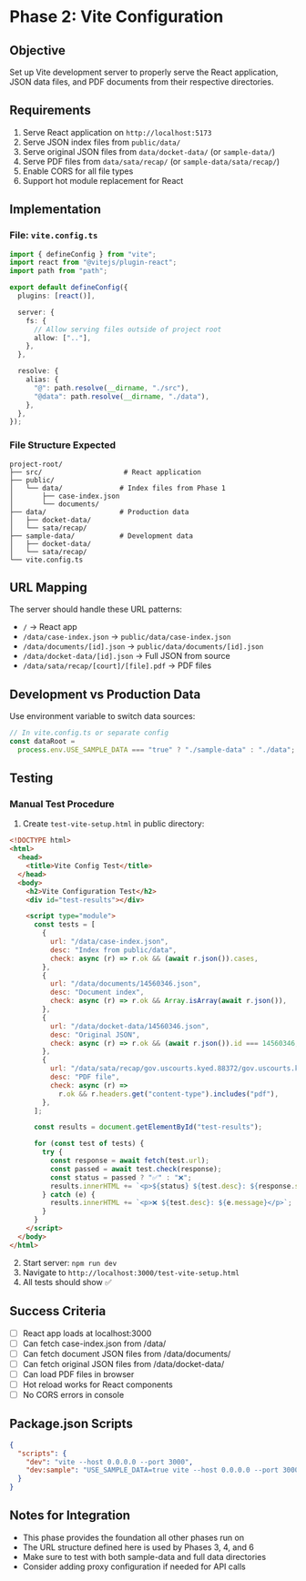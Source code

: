 # Phase 2: Vite Configuration

## Objective

Set up Vite development server to properly serve the React application, JSON data files, and PDF documents from their respective directories.

## Requirements

1. Serve React application on `http://localhost:5173`
2. Serve JSON index files from `public/data/`
3. Serve original JSON files from `data/docket-data/` (or `sample-data/`)
4. Serve PDF files from `data/sata/recap/` (or `sample-data/sata/recap/`)
5. Enable CORS for all file types
6. Support hot module replacement for React

## Implementation

### File: `vite.config.ts`

```typescript
import { defineConfig } from "vite";
import react from "@vitejs/plugin-react";
import path from "path";

export default defineConfig({
  plugins: [react()],

  server: {
    fs: {
      // Allow serving files outside of project root
      allow: [".."],
    },
  },

  resolve: {
    alias: {
      "@": path.resolve(__dirname, "./src"),
      "@data": path.resolve(__dirname, "./data"),
    },
  },
});
```

### File Structure Expected

```
project-root/
├── src/                    # React application
├── public/
│   └── data/              # Index files from Phase 1
│       ├── case-index.json
│       └── documents/
├── data/                  # Production data
│   ├── docket-data/
│   └── sata/recap/
├── sample-data/           # Development data
│   ├── docket-data/
│   └── sata/recap/
└── vite.config.ts
```

## URL Mapping

The server should handle these URL patterns:

- `/` → React app
- `/data/case-index.json` → `public/data/case-index.json`
- `/data/documents/[id].json` → `public/data/documents/[id].json`
- `/data/docket-data/[id].json` → Full JSON from source
- `/data/sata/recap/[court]/[file].pdf` → PDF files

## Development vs Production Data

Use environment variable to switch data sources:

```typescript
// In vite.config.ts or separate config
const dataRoot =
  process.env.USE_SAMPLE_DATA === "true" ? "./sample-data" : "./data";
```

## Testing

### Manual Test Procedure

1. Create `test-vite-setup.html` in public directory:

```html
<!DOCTYPE html>
<html>
  <head>
    <title>Vite Config Test</title>
  </head>
  <body>
    <h2>Vite Configuration Test</h2>
    <div id="test-results"></div>

    <script type="module">
      const tests = [
        {
          url: "/data/case-index.json",
          desc: "Index from public/data",
          check: async (r) => r.ok && (await r.json()).cases,
        },
        {
          url: "/data/documents/14560346.json",
          desc: "Document index",
          check: async (r) => r.ok && Array.isArray(await r.json()),
        },
        {
          url: "/data/docket-data/14560346.json",
          desc: "Original JSON",
          check: async (r) => r.ok && (await r.json()).id === 14560346,
        },
        {
          url: "/data/sata/recap/gov.uscourts.kyed.88372/gov.uscourts.kyed.88372.1.0.pdf",
          desc: "PDF file",
          check: async (r) =>
            r.ok && r.headers.get("content-type").includes("pdf"),
        },
      ];

      const results = document.getElementById("test-results");

      for (const test of tests) {
        try {
          const response = await fetch(test.url);
          const passed = await test.check(response);
          const status = passed ? "✅" : "❌";
          results.innerHTML += `<p>${status} ${test.desc}: ${response.status}</p>`;
        } catch (e) {
          results.innerHTML += `<p>❌ ${test.desc}: ${e.message}</p>`;
        }
      }
    </script>
  </body>
</html>
```

2. Start server: `npm run dev`
3. Navigate to `http://localhost:3000/test-vite-setup.html`
4. All tests should show ✅

## Success Criteria

- [ ] React app loads at localhost:3000
- [ ] Can fetch case-index.json from /data/
- [ ] Can fetch document JSON files from /data/documents/
- [ ] Can fetch original JSON files from /data/docket-data/
- [ ] Can load PDF files in browser
- [ ] Hot reload works for React components
- [ ] No CORS errors in console

## Package.json Scripts

```json
{
  "scripts": {
    "dev": "vite --host 0.0.0.0 --port 3000",
    "dev:sample": "USE_SAMPLE_DATA=true vite --host 0.0.0.0 --port 3000"
  }
}
```

## Notes for Integration

- This phase provides the foundation all other phases run on
- The URL structure defined here is used by Phases 3, 4, and 6
- Make sure to test with both sample-data and full data directories
- Consider adding proxy configuration if needed for API calls

